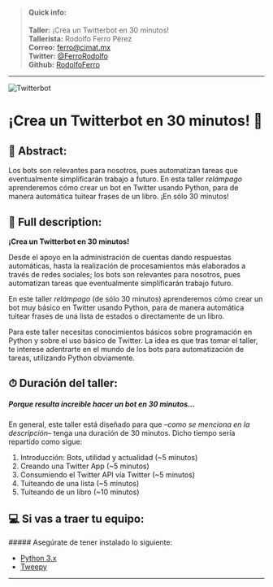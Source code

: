 
> #### Quick info:
> **Taller:** ¡Crea un Twitterbot en 30 minutos!<br/>
> **Tallerista:** Rodolfo Ferro Pérez<br/>
> **Correo:** [ferro@cimat.mx](mailto:ferro@cimat.mx)<br/>
> **Twitter:** [@FerroRodolfo](https://twitter.com/FerroRodolfo)<br/>
> **Github:** [RodolfoFerro](https://github.com/RodolfoFerro)


-----
![Twitterbot](https://github.com/PythonDayMX/Crea_un_Twitterbot_en_30_minutos/blob/master/img.png)

# ¡Crea un Twitterbot en 30 minutos! 🤖

## 📄 Abstract:

Los bots son relevantes para nosotros, pues automatizan tareas que eventualmente simplificarán trabajo a futuro. En esta taller _relámpago_ aprenderemos cómo crear un bot en Twitter usando Python, para de manera automática tuitear frases de un libro. ¡En sólo 30 minutos!

## 📑 Full description:

**¡Crea un Twitterbot en 30 minutos!**

Desde el apoyo en la administración de cuentas dando respuestas automáticas, hasta la realización de procesamientos más elaborados a través de redes sociales; los bots son relevantes para nosotros, pues automatizan tareas que eventualmente simplificarán trabajo futuro.

En este taller _relámpago_ (de sólo 30 minutos) aprenderemos cómo crear un bot muy básico en Twitter usando Python, para de manera automática tuitear frases de una lista de estados o directamente de un libro.

Para este taller necesitas conocimientos básicos sobre programación en Python y sobre el uso básico de Twitter. La idea es que tras tomar el taller, te interese adentrarte en el mundo de los bots para automatización de tareas, utilizando Python obviamente.

## ⏱ Duración del taller:

##### Porque resulta increible hacer un bot en 30 minutos...

En general, este taller está diseñado para que –_como se menciona en la descripción_– tenga una duración de 30 minutos. Dicho tiempo sería repartido como sigue:

1. Introducción: Bots, utilidad y actualidad (~5 minutos)
2. Creando una Twitter App (~5 minutos)
3. Consumiendo el Twitter API vía Twitter (~5 minutos)
4. Tuiteando de una lista (~5 minutos)
5. Tuiteando de un libro (~10 minutos)

## 💻 Si vas a traer tu equipo:

##### Asegúrate de tener instalado lo siguiente:
* [Python 3.x](https://www.python.org)
* [Tweepy](http://www.tweepy.org)


-----

